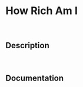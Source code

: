 <div id="header">
  <h1 color="#D56078">How Rich Am I</h1>
  <br>
  <h2 color="#0b5345">Description</h2>
  <br>
  <h2 color="#0b5345">Documentation</h2>
</div>
